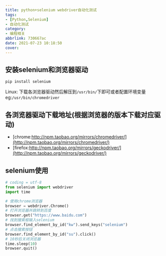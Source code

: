 ```yaml
---
title: python+selenium webdriver自动化测试
tags: 
- [Python,Selenium]
- 自动化测试
category: 
- 编程相关
abbrlink: 730667ac
date: 2021-07-23 10:18:50
cover:
---
```



## 安装selenium和浏览器驱动
`pip install selenium`

Linux:
下载各浏览器驱动然后解压到`/usr/bin/`下即可或者配置环境变量
eg:`/usr/bin/chromedriver`

## 各浏览器驱动下载地址(根据浏览器的版本下载对应驱动)

+ [chrome:http://npm.taobao.org/mirrors/chromedriver/](http://npm.taobao.org/mirrors/chromedriver/)
+ [firefox:http://npm.taobao.org/mirrors/geckodriver/](http://npm.taobao.org/mirrors/geckodriver/)

## selenium使用
~~~python
# coding = utf-8
from selenium import webdriver
import time

# 使用chrome浏览器
browser = webdriver.Chrome()
# 打开浏览器并跳转到百度
browser.get("https://www.baidu.com")
# 找到搜索框输入selenium
browser.find_element_by_id("kw").send_keys("selenium")
# 点击搜索按钮
browser.find_element_by_id("su").click()
# 10秒后关闭浏览器
time.sleep(10)
browser.quit()

~~~